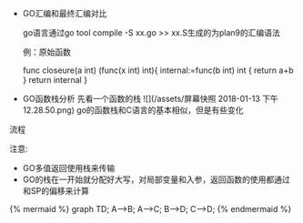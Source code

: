 * GO汇编和最终汇编对比
  
  go语言通过go tool compile -S xx.go >> xx.S生成的为plan9的汇编语法
  
  例：原始函数
  

   func closeure(a int) (func(x int) int){
         internal:=func(b int) int {
           return a+b
        }
       return internal
    }



* GO函数栈分析
  先看一个函数的栈
  ![](/assets/屏幕快照 2018-01-13 下午12.28.50.png)
  go的函数栈和C语言的基本相似，但是有些变化

流程


注意:

* GO多值返回使用栈来传输
* GO的栈在一开始就分配好大写，对局部变量和入参，返回函数的使用都通过和SP的偏移来计算


{% mermaid %}
graph TD;
  A-->B;
  A-->C;
  B-->D;
  C-->D;
{% endmermaid %}


